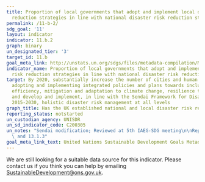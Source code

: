 ```yaml
---
title: Proportion of local governments that adopt and implement local disaster risk
  reduction strategies in line with national disaster risk reduction strategies
permalink: /11-b-2/
sdg_goal: '11'
layout: indicator
indicator: 11.b.2
graph: binary
un_designated_tier: '3'
target_id: 11.b
goal_meta_link: http://unstats.un.org/sdgs/files/metadata-compilation/Metadata-Goal-11.pdf
indicator_name: Proportion of local governments that adopt and implement local disaster
  risk reduction strategies in line with national disaster risk reduction strategies
target: By 2020, substantially increase the number of cities and human settlements
  adopting and implementing integrated policies and plans towards inclusion, resource
  efficiency, mitigation and adaptation to climate change, resilience to disasters,
  and develop and implement, in line with the Sendai Framework for Disaster Risk Reduction
  2015-2030, holistic disaster risk management at all levels
graph_title: Has the UK established national and local disaster risk reduction strategies?
reporting_status: notstarted
un_custodian_agency: UNISDR
un_sd_indicator_code: C200305
un_notes: "Sendai modification; Reviewed at 5th IAEG-SDG meeting\n\nRepeat of 1.5.4\
  \ and 13.1.3"
goal_meta_link_text: United Nations Sustainable Development Goals Metadata (pdf 2066kB)
---
```


We are still looking for a suitable data source for this indicator. Please contact us if you think you can help by emailing <a href="mailto:SustainableDevelopment@ons.gov.uk">SustainableDevelopment@ons.gov.uk</a>.


